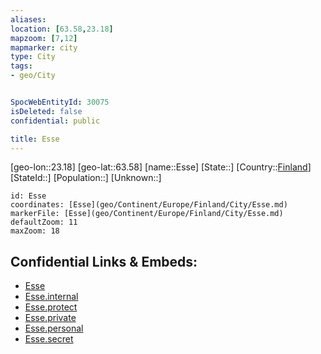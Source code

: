 ```yaml
---
aliases: 
location: [63.58,23.18]
mapzoom: [7,12] 
mapmarker: city 
type: City
tags:
- geo/City


SpocWebEntityId: 30075
isDeleted: false
confidential: public

title: Esse
---
```

[geo-lon::23.18]
[geo-lat::63.58]
[name::Esse]
[State::]
[Country::[Finland](geo/Continent/Europe/Finland.md)]
[StateId::]
[Population::]
[Unknown::]


```leaflet
id: Esse
coordinates: [Esse](geo/Continent/Europe/Finland/City/Esse.md)
markerFile: [Esse](geo/Continent/Europe/Finland/City/Esse.md)
defaultZoom: 11 
maxZoom: 18
```


## Confidential Links & Embeds: 
- [Esse](../../../../../../_public/geo/Continent/Europe/Finland/City/Esse.md) 
- [Esse.internal](../../../../../../_internal/geo/Continent/Europe/Finland/City/Esse.internal.md) 
- [Esse.protect](../../../../../../_protect/geo/Continent/Europe/Finland/City/Esse.protect.md) 
- [Esse.private](../../../../../../_private/geo/Continent/Europe/Finland/City/Esse.private.md) 
- [Esse.personal](../../../../../../_personal/geo/Continent/Europe/Finland/City/Esse.personal.md) 
- [Esse.secret](../../../../../../_secret/geo/Continent/Europe/Finland/City/Esse.secret.md) 

